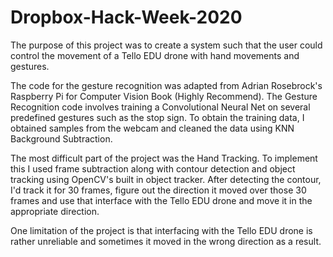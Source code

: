 # Dropbox-Hack-Week-2020


The purpose of this project was to create a system such that the user could control the movement of a Tello EDU drone with hand movements and gestures. 

The code for the gesture recognition was adapted from Adrian Rosebrock's Raspberry Pi for Computer Vision Book (Highly Recommend). The Gesture Recognition code involves training a
Convolutional Neural Net on several predefined gestures such as the stop sign. To obtain the training data, I obtained samples from the webcam and cleaned the data using KNN Background Subtraction.

The most difficult part of the project was the Hand Tracking. To implement this I used frame subtraction along with contour detection and object tracking using OpenCV's built in object tracker.
After detecting the contour, I'd track it for 30 frames, figure out the direction it moved over those 30 frames and use that interface with the Tello EDU drone and move it in the appropriate direction.

One limitation of the project is that interfacing with the Tello EDU drone is rather unreliable and sometimes it moved in the wrong direction as a result. 
